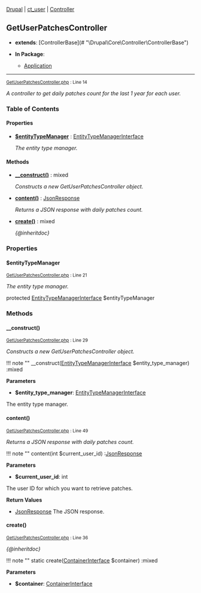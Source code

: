 
[Drupal](../namespaces/drupal.md) | [ct_user](../namespaces/drupal-ct-user.md) | [Controller](../namespaces/drupal-ct-user-controller.md)

## GetUserPatchesController

- **extends**: [ControllerBase](# &quot;\Drupal\Core\Controller\ControllerBase&quot;)

- **In Package**:
    - [Application](../packages/Application.md)
  


---





<small>[GetUserPatchesController.php](../files/web-modules-custom-ct-user-src-controller-getuserpatchescontroller.md) : Line 14</small>

*A controller to get daily patches count for the last 1 year for each user.*









### Table of Contents









#### Properties
- **[$entityTypeManager](../classes/Drupal-ct-user-Controller-GetUserPatchesController.md#entitytypemanager)**
         : [EntityTypeManagerInterface](# "\Drupal\Core\Entity\EntityTypeManagerInterface")  

  *The entity type manager.*


#### Methods
- **[__construct()](../classes/Drupal-ct-user-Controller-GetUserPatchesController.md#__construct)**
           : mixed

  *Constructs a new GetUserPatchesController object.*

- **[content()](../classes/Drupal-ct-user-Controller-GetUserPatchesController.md#content)**
           : [JsonResponse](# "\Symfony\Component\HttpFoundation\JsonResponse")

  *Returns a JSON response with daily patches count.*

- **[create()](../classes/Drupal-ct-user-Controller-GetUserPatchesController.md#create)**
           : mixed

  *{@inheritdoc}*







### Properties

#### $entityTypeManager

<small>[GetUserPatchesController.php](../files/web-modules-custom-ct-user-src-controller-getuserpatchescontroller.md) : Line 21</small>

*The entity type manager.*


protected [EntityTypeManagerInterface](# "\Drupal\Core\Entity\EntityTypeManagerInterface") $entityTypeManager









### Methods

#### __construct()

<small>[GetUserPatchesController.php](../files/web-modules-custom-ct-user-src-controller-getuserpatchescontroller.md) : Line 29</small>

*Constructs a new GetUserPatchesController object.*

!!! note ""
    __construct([EntityTypeManagerInterface](# "\Drupal\Core\Entity\EntityTypeManagerInterface") $entity_type_manager) :mixed




**Parameters**

- **$entity_type_manager**: [EntityTypeManagerInterface](# "\Drupal\Core\Entity\EntityTypeManagerInterface")
    
The entity type manager.








#### content()

<small>[GetUserPatchesController.php](../files/web-modules-custom-ct-user-src-controller-getuserpatchescontroller.md) : Line 49</small>

*Returns a JSON response with daily patches count.*

!!! note ""
    content(int $current_user_id) :[JsonResponse](# "\Symfony\Component\HttpFoundation\JsonResponse")




**Parameters**

- **$current_user_id**: int
    
The user ID for which you want to retrieve patches.






**Return Values**
- [JsonResponse](# "\Symfony\Component\HttpFoundation\JsonResponse")
The JSON response.


#### create()

<small>[GetUserPatchesController.php](../files/web-modules-custom-ct-user-src-controller-getuserpatchescontroller.md) : Line 36</small>

*{@inheritdoc}*

!!! note ""
    static create([ContainerInterface](# "\Symfony\Component\DependencyInjection\ContainerInterface") $container) :mixed




**Parameters**

- **$container**: [ContainerInterface](# "\Symfony\Component\DependencyInjection\ContainerInterface")
    








